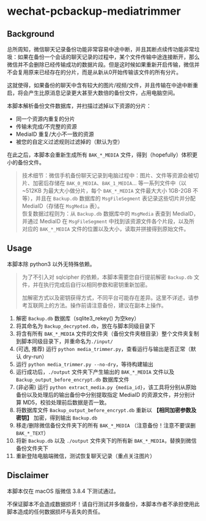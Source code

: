 # wechat-pcbackup-mediatrimmer

## Background

总所周知，微信聊天记录备份功能非常容易中途中断，并且其断点续传功能非常垃圾：如果在备份一个会话的聊天记录的过程中，某个文件传输中途连接断开，那么微信并不会删除已经传输成功的数据片段。但是这时候如果重新开启传输，微信并不会复用原来已经存在的分片，而是从新从0开始传输该文件的所有分片。

这就使得，如果备份的聊天中含有较大的图片/视频/文件，并且传输在中途中断重启，将会产生比原消息记录更大甚至大数倍的备份文件，占用电脑空间。

本脚本解析备份文件数据库，并扫描过滤掉以下资源的分片：
 - 同一个资源内重复的分片
 - 传输未完成/不完整的资源
 - MediaID 重复/大小不一致的资源
 - 被您的自定义过滤规则过滤掉的（默认为空）

在此之后，本脚本会重新生成所有 `BAK_*_MEDIA` 文件，得到（hopefully）体积更小的备份文件。

> 技术细节：微信手机备份聊天记录到电脑过程中：图片、文件等资源会被切片、加密后存储在 `BAK_0_MEDIA`、`BAK_1_MEDIA`... 等一系列文件中（以 ~512KB 为最大大小做分片，每个 `BAK_*_MEDIA` 文件最大大小 1GB-2GB 不等），并且在 `Backup.db` 数据库的 `MsgFileSegment` 表记录这些切片并分配 MediaID（存储在 `MsgMedia` 表）。  
> 恢复数据过程则为：从 `Backup.db` 数据库中的 `MsgMedia` 表查到 MediaID，并通过 MediaID 在 `MsgFileSegment` 中找到该资源文件各个片段，以及所对应的 `BAK_*_MEDIA` 文件的位置以及大小，读取并拼接得到原始文件。

## Usage

本脚本除 python3 以外无特殊依赖。

> 为了不引入对 sqlcipher 的依赖，本脚本需要您自行提前解密 `Backup.db` 文件，并在执行完成后自行以相同参数和密钥重新加密。
> 
> 加解密方式以及密钥获得方式，不同平台可能存在差异。这里不详述，请参考互联网上的方法。操作前请注意备份，建议在副本上操作。

1. 解密 `Backup.db` 数据库（sqlite3_rekey() 为空key）
2. 将其命名为 `Backup_decrypted.db`，放在与脚本同级目录下
3. 将含有所有 `BAK_*_MEDIA` 文件的文件夹（备份文件夹根目录）整个文件夹复制到脚本同级目录下，并重命名为`./input/`
4. (可选, 推荐) 运行 `python media_trimmer.py`，查看运行与输出是否正常（默认 dry-run）
5. 运行 `python media_trimmer.py --no-dry`，等待构建输出
6. 运行成功后，`./output` 文件夹下产生输出的 `BAK_*_MEDIA` 文件以及 `Backup_output_before_encrypt.db` 数据库文件
7. (非必需) 运行 `python extract_media.py {media_id}`，该工具将分别从原始备份以及处理后的输出备份中分别提取指定 MediaID 的资源文件，并分别计算 MD5，校验处理前后数据是否一致。
8. 将数据库文件 `Backup_output_before_encrypt.db` 重新以 **【相同加密参数及密钥】** 加密，得到输出 `Backup.db`
9. 移走/删除微信备份文件夹下的所有 `BAK_*_MEDIA` （注意备份！注意不要误删 `BAK_*_TEXT`）
10. 将新 `Backup.db` 以及 `./output` 文件夹下的所有新 `BAK_*_MEDIA`，替换到微信备份文件夹下
11. 重新登陆电脑端微信，测试恢复聊天记录（重点关注图片）

## Disclaimer

本脚本仅在 macOS 版微信 3.8.4 下测试通过。

不保证脚本不会造成数据损坏！请自行测试并多做备份，本脚本作者不承担使用此脚本造成的任何数据损坏与丢失的责任。
